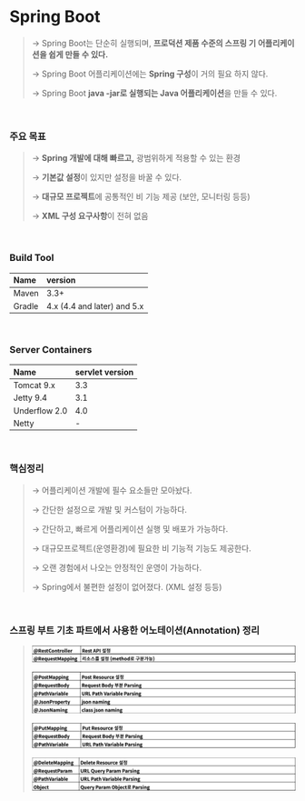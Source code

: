 # Spring Boot
> → Spring Boot는 단순히 실행되며, **프로덕션 제품 수준의 스프링 기 어플리케이션을 쉽게 만들 수 있다.**
> 
> → Spring Boot 어플리케이션에는 **Spring 구성**이 거의 필요 하지 않다.
> 
> → Spring Boot **java -jar로 실행되는 Java 어플리케이션**을 만들 수 있다.

<br>

### 주요 목표
> → **Spring 개발에 대해 빠르고,** 광범위하게 적용할 수 있는 환경
> 
> → **기본값 설정**이 있지만 설정을 바꿀 수 있다.
> 
> → **대규모 프로젝트**에 공통적인 비 기능 제공 (보안, 모니터링 등등)
> 
> → **XML 구성 요구사항**이 전혀 없음  

<br>

### Build Tool
|Name| version                     |
|:---|:----------------------------|
|Maven| 3.3+                        |
|Gradle| 4.x (4.4 and later) and 5.x |

<br>

### Server Containers
|Name|servlet version|
|:---|:---|
|Tomcat 9.x|3.3|
|Jetty 9.4|3.1|
|Underflow 2.0|4.0|
|Netty|-|

<br>

### 핵심정리
> → 어플리케이션 개발에 필수 요소들만 모아놨다.  
> 
> → 간단한 설정으로 개발 및 커스텀이 가능하다.  
> 
> → 간단하고, 빠르게 어플리케이션 실행 및 배포가 가능하다.  
> 
> → 대규모프로젝트(운영환경)에 필요한 비 기능적 기능도 제공한다.  
> 
> → 오랜 경험에서 나오는 안정적인 운영이 가능하다.  
> 
> → Spring에서 불편한 설정이 없어졌다. (XML 설정 등등)

<br>

### 스프링 부트 기초 파트에서 사용한 어노테이션(Annotation) 정리
> ![IMG](../../IMG/5.png)
> 
> ![IMG](../../IMG/6.png)
> 
> ![IMG](../../IMG/7.png)
> 
> ![IMG](../../IMG/8.png)
